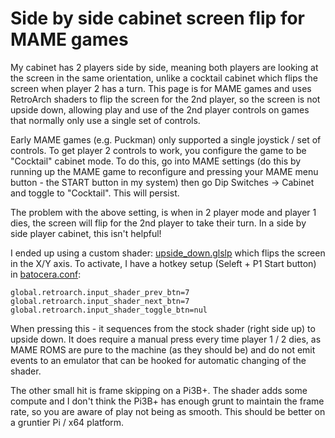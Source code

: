 # Side by side cabinet screen flip for MAME games

My cabinet has 2 players side by side, meaning both players are looking at the screen in the same orientation, unlike a cocktail cabinet which flips the screen when player 2 has a turn.  This page is for MAME games and uses RetroArch shaders to flip the screen for the 2nd player, so the screen is not upside down, allowing play and use of the 2nd player controls on games that normally only use a single set of controls.

Early MAME games (e.g. Puckman) only supported a single joystick / set of controls.  To get player 2 controls to work, you configure the game to be "Cocktail" cabinet mode.  To do this, go into MAME settings (do this by running up the MAME game to reconfigure and pressing your MAME menu button - the START button in my system) then go Dip Switches -> Cabinet and toggle to "Cocktail".  This will persist.

The problem with the above setting, is when in 2 player mode and player 1 dies, the screen will flip for the 2nd player to take their turn.  In a side by side player cabinet, this isn't helpful!

I ended up using a custom shader: [upside_down.glslp](https://github.com/DaveBullet1050/BatoceraHelpers/blob/main/usr/share/batocera/shaders/upside_down.glslp) which flips the screen in the X/Y axis.  To activate, I have a hotkey setup (Seleft + P1 Start button) in [batocera.conf](https://github.com/DaveBullet1050/BatoceraHelpers/blob/main/userdata/system/batocera.conf):  
```
global.retroarch.input_shader_prev_btn=7
global.retroarch.input_shader_next_btn=7
global.retroarch.input_shader_toggle_btn=nul
```
When pressing this - it sequences from the stock shader (right side up) to upside down.  It does require a manual press every time player 1 / 2 dies, as MAME ROMS are pure to the machine (as they should be) and do not emit events to an emulator that can be hooked for automatic changing of the shader.  

The other small hit is frame skipping on a Pi3B+.  The shader adds some compute and I don't think the Pi3B+ has enough grunt to maintain the frame rate, so you are aware of play not being as smooth. This should be better on a gruntier Pi / x64 platform.  
